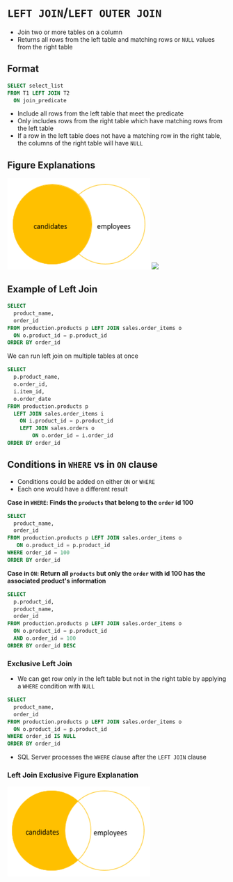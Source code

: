 # `LEFT JOIN`/`LEFT OUTER JOIN`

- Join two or more tables on a column
- Returns all rows from the left table and matching rows or `NULL` values from the right table

## Format

```sql
SELECT select_list
FROM T1 LEFT JOIN T2 
  ON join_predicate
```

- Include all rows from the left table that meet the predicate
- Only includes rows from the right table which have matching rows from the left table
- If a row in the left table does not have a matching row in the right table, the columns of the right table will have `NULL`

## Figure Explanations

<img src="../../figures/venn-diagram-left-join.png">
<img src="../../figures/left-join-explanation
.png">

## Example of Left Join

```sql
SELECT
  product_name,
  order_id
FROM production.products p LEFT JOIN sales.order_items o 
  ON o.product_id = p.product_id
ORDER BY order_id
```

We can run left join on multiple tables at once

```sql
SELECT
  p.product_name,
  o.order_id,
  i.item_id,
  o.order_date
FROM production.products p 
  LEFT JOIN sales.order_items i
    ON i.product_id = p.product_id
	LEFT JOIN sales.orders o
		ON o.order_id = i.order_id
ORDER BY order_id
```

## Conditions in `WHERE` vs in `ON` clause

- Conditions could be added on either `ON` or `WHERE`
- Each one would have a different result

**Case in `WHERE`: Finds the `products` that belong to the `order` id 100**

```sql
SELECT
  product_name,
  order_id
FROM production.products p LEFT JOIN sales.order_items o 
   ON o.product_id = p.product_id
WHERE order_id = 100
ORDER BY order_id
```

**Case in `ON`: Return all `products` but only the `order` with id 100 has the associated product's information**

```sql
SELECT
  p.product_id,
  product_name,
  order_id
FROM production.products p LEFT JOIN sales.order_items o 
  ON o.product_id = p.product_id 
  AND o.order_id = 100
ORDER BY order_id DESC
```

### Exclusive Left Join

- We can get row only in the left table but not in the right table by applying a `WHERE` condition with `NULL`

```sql
SELECT
  product_name,
  order_id
FROM production.products p LEFT JOIN sales.order_items o 
  ON o.product_id = p.product_id
WHERE order_id IS NULL
ORDER BY order_id
```

- SQL Server processes the `WHERE` clause after the `LEFT JOIN` clause

### Left Join Exclusive Figure Explanation

<img src="../../figures/venn-diagram-exclusive-left-join.png">
